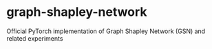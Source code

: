 # graph-shapley-network
Official PyTorch implementation of Graph Shapley Network (GSN) and related experiments
